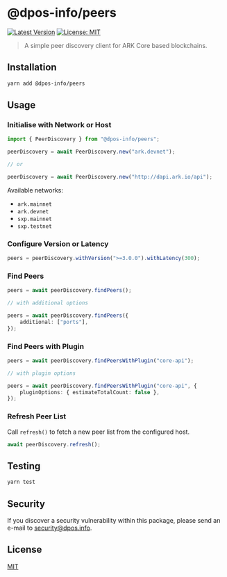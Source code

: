 # @dpos-info/peers

[![Latest Version](https://badgen.now.sh/npm/v/@dpos-info/peers)](https://www.npmjs.com/package/@dpos-info/peers)
[![License: MIT](https://badgen.now.sh/badge/license/MIT/green)](https://opensource.org/licenses/MIT)

> A simple peer discovery client for ARK Core based blockchains.

## Installation

```bash
yarn add @dpos-info/peers
```

## Usage

### Initialise with Network or Host

```ts
import { PeerDiscovery } from "@dpos-info/peers";

peerDiscovery = await PeerDiscovery.new("ark.devnet");

// or

peerDiscovery = await PeerDiscovery.new("http://dapi.ark.io/api");
```

Available networks:

-   `ark.mainnet`
-   `ark.devnet`
-   `sxp.mainnet`
-   `sxp.testnet`

### Configure Version or Latency

```ts
peers = peerDiscovery.withVersion(">=3.0.0").withLatency(300);
```

### Find Peers

```ts
peers = await peerDiscovery.findPeers();

// with additional options

peers = await peerDiscovery.findPeers({
	additional: ["ports"],
});
```

### Find Peers with Plugin

```ts
peers = await peerDiscovery.findPeersWithPlugin("core-api");

// with plugin options

peers = await peerDiscovery.findPeersWithPlugin("core-api", {
	pluginOptions: { estimateTotalCount: false },
});
```

### Refresh Peer List

Call `refresh()` to fetch a new peer list from the configured host.

```ts
await peerDiscovery.refresh();
```

## Testing

```bash
yarn test
```

## Security

If you discover a security vulnerability within this package, please send an e-mail to security@dpos.info.

## License

[MIT](LICENSE)
